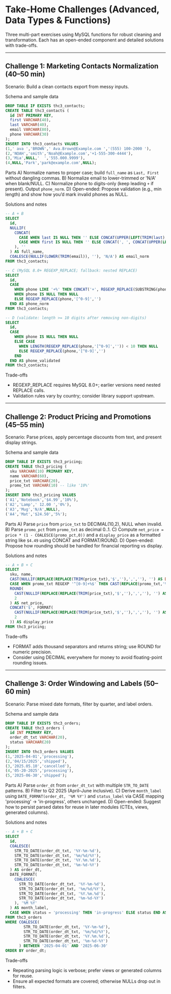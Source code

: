 # Take-Home Challenges (Advanced, Data Types & Functions)

Three multi-part exercises using MySQL functions for robust cleaning and transformation. Each has an open-ended component and detailed solutions with trade-offs.

---

## Challenge 1: Marketing Contacts Normalization (40–50 min)
Scenario: Build a clean contacts export from messy inputs.

Schema and sample data
```sql
DROP TABLE IF EXISTS thc3_contacts;
CREATE TABLE thc3_contacts (
  id INT PRIMARY KEY,
  first VARCHAR(40),
  last VARCHAR(40),
  email VARCHAR(80),
  phone VARCHAR(30)
);
INSERT INTO thc3_contacts VALUES
(1,' ava ','BROWN',' Ava.Brown@Example.com ','(555) 100-2000 '),
(2,'NOAH','smith','Noah@Example.com','+1-555-300-4444'),
(3,'Mia',NULL,'  ','555.000.9999'),
(4,NULL,'Park','park@example.com',NULL);
```
Parts
A) Normalize names to proper case; build `full_name` as `Last, First` without dangling commas.
B) Normalize email to lower-trimmed or 'N/A' when blank/NULL.
C) Normalize phone to digits-only (keep leading `+` if present). Output `phone_norm`.
D) Open-ended: Propose validation (e.g., min length) and show how you’d mark invalid phones as NULL.

Solutions and notes
```sql
-- A + B
SELECT 
  id,
  NULLIF(
    CONCAT(
      CASE WHEN last IS NULL THEN '' ELSE CONCAT(UPPER(LEFT(TRIM(last),1)), LOWER(SUBSTRING(TRIM(last),2))) END,
      CASE WHEN first IS NULL THEN '' ELSE CONCAT(', ', CONCAT(UPPER(LEFT(TRIM(first),1)), LOWER(SUBSTRING(TRIM(first),2)))) END
    ), ''
  ) AS full_name,
  COALESCE(NULLIF(LOWER(TRIM(email)), ''), 'N/A') AS email_norm
FROM thc3_contacts;

-- C (MySQL 8.0+ REGEXP_REPLACE; fallback: nested REPLACE)
SELECT 
  id,
  CASE 
    WHEN phone LIKE '+%' THEN CONCAT('+', REGEXP_REPLACE(SUBSTRING(phone,2),'[^0-9]',''))
    WHEN phone IS NULL THEN NULL
    ELSE REGEXP_REPLACE(phone,'[^0-9]','')
  END AS phone_norm
FROM thc3_contacts;

-- D (validate: length >= 10 digits after removing non-digits)
SELECT 
  id,
  CASE 
    WHEN phone IS NULL THEN NULL
    ELSE CASE 
      WHEN LENGTH(REGEXP_REPLACE(phone,'[^0-9]','')) < 10 THEN NULL
      ELSE REGEXP_REPLACE(phone,'[^0-9]','')
    END
  END AS phone_validated
FROM thc3_contacts;
```
Trade-offs
- REGEXP_REPLACE requires MySQL 8.0+; earlier versions need nested REPLACE calls.
- Validation rules vary by country; consider library support upstream.

---

## Challenge 2: Product Pricing and Promotions (45–55 min)
Scenario: Parse prices, apply percentage discounts from text, and present display strings.

Schema and sample data
```sql
DROP TABLE IF EXISTS thc3_pricing;
CREATE TABLE thc3_pricing (
  sku VARCHAR(10) PRIMARY KEY,
  name VARCHAR(60),
  price_txt VARCHAR(20),
  promo_txt VARCHAR(10) -- like '10%'
);
INSERT INTO thc3_pricing VALUES
('A1','Notebook','$4.99','10%'),
('A2','Lamp',' 12.00 ','0%'),
('A3','Mug','N/A',NULL),
('A4','Mat','$24.50','5%');
```
Parts
A) Parse `price` from `price_txt` to DECIMAL(10,2), NULL when invalid.
B) Parse `promo_pct` from `promo_txt` as decimal 0..1.
C) Compute `net_price = price * (1 - COALESCE(promo_pct,0))` and a `display_price` as a formatted string like `$4.49` using CONCAT and FORMAT/ROUND.
D) Open-ended: Propose how rounding should be handled for financial reporting vs display.

Solutions and notes
```sql
-- A + B + C
SELECT 
  sku, name,
  CAST(NULLIF(REPLACE(REPLACE(TRIM(price_txt),'$',''),',',''), '') AS DECIMAL(10,2)) AS price,
  CASE WHEN promo_txt REGEXP '^[0-9]+%$' THEN CAST(REPLACE(promo_txt,'%','') AS DECIMAL(5,2))/100 END AS promo_pct,
  ROUND(
    CAST(NULLIF(REPLACE(REPLACE(TRIM(price_txt),'$',''),',',''), '') AS DECIMAL(10,2)) * (1 - COALESCE(CASE WHEN promo_txt REGEXP '^[0-9]+%$' THEN CAST(REPLACE(promo_txt,'%','') AS DECIMAL(5,2))/100 END, 0)),
    2
  ) AS net_price,
  CONCAT('$', FORMAT(
    CAST(NULLIF(REPLACE(REPLACE(TRIM(price_txt),'$',''),',',''), '') AS DECIMAL(10,2)) * (1 - COALESCE(CASE WHEN promo_txt REGEXP '^[0-9]+%$' THEN CAST(REPLACE(promo_txt,'%','') AS DECIMAL(5,2))/100 END, 0)),
    2
  )) AS display_price
FROM thc3_pricing;
```
Trade-offs
- FORMAT adds thousand separators and returns string; use ROUND for numeric precision.
- Consider using DECIMAL everywhere for money to avoid floating-point rounding issues.

---

## Challenge 3: Order Windowing and Labels (50–60 min)
Scenario: Parse mixed date formats, filter by quarter, and label orders.

Schema and sample data
```sql
DROP TABLE IF EXISTS thc3_orders;
CREATE TABLE thc3_orders (
  id INT PRIMARY KEY,
  order_dt_txt VARCHAR(20),
  status VARCHAR(20)
);
INSERT INTO thc3_orders VALUES
(1,'2025-04-01','processing'),
(2,'04/15/2025','shipped'),
(3,'2025.05.10','cancelled'),
(4,'05-20-2025','processing'),
(5,'2025-06-30','shipped');
```
Parts
A) Parse `order_dt` from `order_dt_txt` with multiple `STR_TO_DATE` patterns.
B) Filter to Q2 2025 (April–June inclusive).
C) Derive `month_label` using `DATE_FORMAT(order_dt, '%M %Y')` and `status_label` via CASE mapping 'processing' → 'in-progress', others unchanged.
D) Open-ended: Suggest how to persist parsed dates for reuse in later modules (CTEs, views, generated columns).

Solutions and notes
```sql
-- A + B + C
SELECT 
  id,
  COALESCE(
    STR_TO_DATE(order_dt_txt, '%Y-%m-%d'),
    STR_TO_DATE(order_dt_txt, '%m/%d/%Y'),
    STR_TO_DATE(order_dt_txt, '%Y.%m.%d'),
    STR_TO_DATE(order_dt_txt, '%m-%d-%Y')
  ) AS order_dt,
  DATE_FORMAT(
    COALESCE(
      STR_TO_DATE(order_dt_txt, '%Y-%m-%d'),
      STR_TO_DATE(order_dt_txt, '%m/%d/%Y'),
      STR_TO_DATE(order_dt_txt, '%Y.%m.%d'),
      STR_TO_DATE(order_dt_txt, '%m-%d-%Y')
    ), '%M %Y'
  ) AS month_label,
  CASE WHEN status = 'processing' THEN 'in-progress' ELSE status END AS status_label
FROM thc3_orders
WHERE COALESCE(
        STR_TO_DATE(order_dt_txt, '%Y-%m-%d'),
        STR_TO_DATE(order_dt_txt, '%m/%d/%Y'),
        STR_TO_DATE(order_dt_txt, '%Y.%m.%d'),
        STR_TO_DATE(order_dt_txt, '%m-%d-%Y')
      ) BETWEEN '2025-04-01' AND '2025-06-30'
ORDER BY order_dt;
```
Trade-offs
- Repeating parsing logic is verbose; prefer views or generated columns for reuse.
- Ensure all expected formats are covered; otherwise NULLs drop out in filters.
